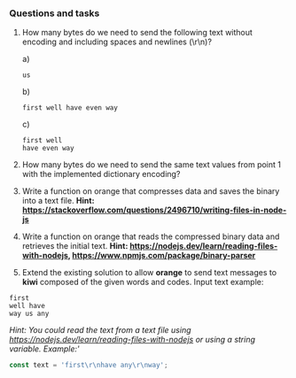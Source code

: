 ### Questions and tasks

1. How many bytes do we need to send the following text without encoding and
including spaces and newlines (\r\n)?

    a)
    ```
    us
    ```

    b)
    ```
    first well have even way
    ```

    c)
    ```
    first well
    have even way
    ```

2. How many bytes do we need to send the same text values from point 1 with the implemented dictionary encoding? 

3. Write a function on orange that compresses data and saves the binary into a text file. 
__Hint: https://stackoverflow.com/questions/2496710/writing-files-in-node-js__

4. Write a function on orange that reads the compressed binary data and retrieves the initial text.
__Hint: https://nodejs.dev/learn/reading-files-with-nodejs, https://www.npmjs.com/package/binary-parser__
5. Extend the existing solution to allow **orange** to send text messages to **kiwi** composed
of the given words and codes. Input text example:

```
first
well have
way us any
```

_Hint: You could read the text from a text file using https://nodejs.dev/learn/reading-files-with-nodejs
or using a string variable. Example:'_
```js
const text = 'first\r\nhave any\r\nway';
```


